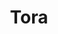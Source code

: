 ---
layout: home
title: Tora
Description: Lorem ipsum dolor sit amet consectetur adipisicing elit. In, laboriosam nostrum. Minus impedit quis tempore natus explicabo quos sed ex.

hero_section:
  enable: true
  bg_img: /img/homepage/cover.jpg
  hero_text: Resaurant in
  hero_location: Bangkok
  hero_button:
    enable: true
    title: Button Title
    btn_link: "#"

about_section:
  enable: true
  heading: Welcome
  sm_text: Lorem ipsum dolor sit amet.
  description: This is a great space to write long text about your company and your services. You can use this space to go into a little more detail about your company. Talk about your team and what services you provide. Tell your visitors the story of how you came up with the idea for your business and what makes you different from your competitors. Make your company stand out and show your visitors who you are.
  img: "/img/homepage/cover.jpg"

menu_section:
  enable: true
  heading: Menu Highlights
  menu_items:
    - "/img/homepage/Category_Beef_1.png"
    - "/img/homepage/Category_Pork_2.png"
    - "/img/homepage/Category_Sushi_3.png"
    - "/img/homepage/Category_Seafood_4.png"
    - "/img/homepage/Category_Dessert_5.png"
    - "/img/homepage/Category_Drink_6.png"
  description: Lorem, ipsum dolor sit amet consectetur adipisicing elit. Excepturi numquam asperiores et, ullam odit inventore, expedita, alias eius sequi quidem nisi recusandae voluptatem minus ea ipsa modi quod. Totam, itaque?
  menu_btn:
    enable: true
    title: PDF Menu link
    link: "#"

gallery:
  enable: true
  title: Gallery
  gallery_items:
    - "/img/homepage/Gallery_1.png"
    - "/img/homepage/Gallery_2.png"
    - "/img/homepage/Gallery_3.png"
    - "/img/homepage/Gallery_4.png"

promotions:
  enable: true 
  title: Promotions
  btn_title: Learn More
  btn_link: "#" 
  promo_items:
    - title: Uni Festival
      img: "/img/homepage/Promotion_1.png"
      date: April 28, 2023
      btn_title: Learn More
      btn_link: "#"

events:
  enable: true 
  title: Events
  btn_title: Learn More
  btn_link: "#" 
  promo_items:
    - title: Greece Month
      img: "/img/homepage/Event_1.png"
      date: April 28, 2023
      btn_title: Learn More
      btn_link: "#"

---